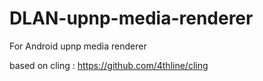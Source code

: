 # DLAN-upnp-media-renderer

For Android upnp media renderer

based on cling : https://github.com/4thline/cling
